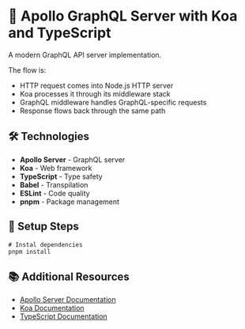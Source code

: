# 🚀 Apollo GraphQL Server with Koa and TypeScript

A modern GraphQL API server implementation.

The flow is:

- HTTP request comes into Node.js HTTP server
- Koa processes it through its middleware stack
- GraphQL middleware handles GraphQL-specific requests
- Response flows back through the same path

## 🛠️ Technologies

- **Apollo Server** - GraphQL server
- **Koa** - Web framework
- **TypeScript** - Type safety
- **Babel** - Transpilation
- **ESLint** - Code quality
- **pnpm** - Package management

## 🚀 Setup Steps

```shell
# Instal dependencies
pnpm install
```

## 📚 Additional Resources

- [Apollo Server Documentation](https://www.apollographql.com/docs/apollo-server/)
- [Koa Documentation](https://koajs.com/)
- [TypeScript Documentation](https://www.typescriptlang.org/docs/)
